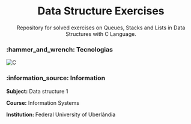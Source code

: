<h1 align="center">Data Structure Exercises</h1>

<p align="center">Repository for solved exercises on Queues, Stacks and Lists in Data Structures with C Language.</p>

<h3> :hammer_and_wrench: Tecnologias </h3>

![C](https://img.shields.io/badge/C-black.svg?style=for-the-badge&logo=c&logoColor=blue)

<h3> :information_source: Information </h3>
<p> <strong>Subject:</strong> Data structure 1 </p>
<p> <strong> Course:</strong> Information Systems
<p> <strong> Institution: </strong>Federal University of Uberlândia
